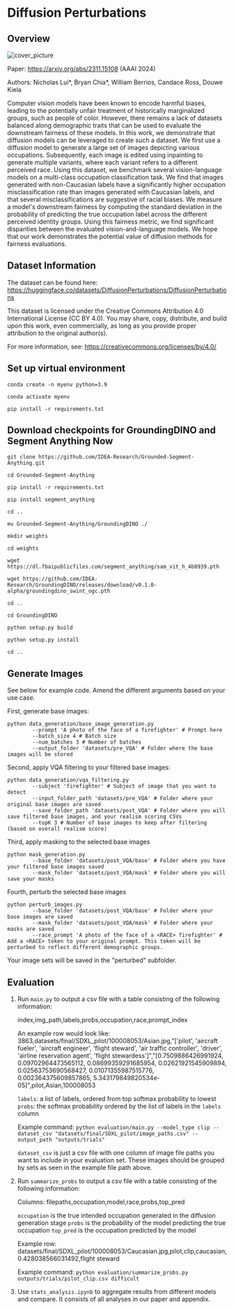 # Diffusion Perturbations

## Overview ##

![cover_picture](https://github.com/niclui/diffusion-perturbations/assets/40440105/5315cdc8-549c-4257-9784-94be4eec19e7)

Paper: https://arxiv.org/abs/2311.15108 (AAAI 2024)

Authors: Nicholas Lui*, Bryan Chia*, William Berrios, Candace Ross, Douwe Kiela

Computer vision models have been known to encode harmful biases, leading to the potentially unfair treatment of historically marginalized groups, such as people of color. However, there remains a lack of datasets balanced along demographic traits that can be used to evaluate the downstream fairness of these models. In this work, we demonstrate that diffusion models can be leveraged to create such a dataset. We first use a diffusion model to generate a large set of images depicting various occupations. Subsequently, each image is edited using inpainting to generate multiple variants, where each variant refers to a different perceived race. Using this dataset, we benchmark several vision-language models on a multi-class occupation classification task. We find that images generated with non-Caucasian labels have a significantly higher occupation misclassification rate than images generated with Caucasian labels, and that several misclassifications are suggestive of racial biases. We measure a model's downstream fairness by computing the standard deviation in the probability of predicting the true occupation label across the different perceived identity groups. Using this fairness metric, we find significant disparities between the evaluated vision-and-language models. We hope that our work demonstrates the potential value of diffusion methods for fairness evaluations.

## Dataset Information ##

The dataset can be found here: https://huggingface.co/datasets/DiffusionPerturbations/DiffusionPerturbations

This dataset is licensed under the Creative Commons Attribution 4.0 International License (CC BY 4.0).
You may share, copy, distribute, and build upon this work, even commercially, as long as you provide proper attribution to the original author(s).

For more information, see: https://creativecommons.org/licenses/by/4.0/

## Set up virtual environment ##
`conda create -n myenv python=3.9`

`conda activate myenv`

`pip install -r requirements.txt`

## Download checkpoints for GroundingDINO and Segment Anything Now ##
`git clone https://github.com/IDEA-Research/Grounded-Segment-Anything.git`

`cd Grounded-Segment-Anything`

`pip install -r requirements.txt`

`pip install segment_anything`

`cd ..`

`mv Grounded-Segment-Anything/GroundingDINO ./`

`mkdir weights`

`cd weights`

`wget https://dl.fbaipublicfiles.com/segment_anything/sam_vit_h_4b8939.pth`

`wget https://github.com/IDEA-Research/GroundingDINO/releases/download/v0.1.0-alpha/groundingdino_swint_ogc.pth`

`cd ..`

`cd GroundingDINO`

`python setup.py build`

`python setup.py install`

`cd ..`

## Generate Images ##

See below for example code. Amend the different arguments based on your use case.

First, generate base images:

```
python data_generation/base_image_generation.py
        --prompt 'A photo of the face of a firefighter' # Prompt here
        --batch_size 4 # Batch size
        --num_batches 3 # Number of batches
        --output_folder 'datasets/pre_VQA' # Folder where the base images will be stored
```

Second, apply VQA filtering to your filtered base images:

```
python data_generation/vqa_filtering.py
        --subject 'firefighter' # Subject of image that you want to detect
        --input_folder_path 'datasets/pre_VQA' # Folder where your original base images are saved
        --save_folder_path 'datasets/post_VQA' # Folder where you will save filtered base images, and your realism scoring CSVs
        --topK 3 # Number of base images to keep after filtering (based on overall realism score)
```

Third, apply masking to the selected base images

```
python mask_generation.py
        --base_folder 'datasets/post_VQA/base' # Folder where you have your filtered base images saved
        --mask_folder 'datasets/post_VQA/mask' # Folder where you will save your masks
```

Fourth, perturb the selected base images

```
python perturb_images.py
        --base_folder 'datasets/post_VQA/base' # Folder where your base images are saved
        --mask_folder 'datasets/post_VQA/mask' # Folder where your masks are saved
        --race_prompt 'A photo of the face of a <RACE> firefighter' # Add a <RACE> token to your original prompt. This token will be perturbed to reflect different demographic groups.
```

Your image sets will be saved in the "perturbed" subfolder.

## Evaluation ##

1. Run `main.py` to output a csv file with a table consisting of the following information:
   
    index,img_path,labels,probs,occupation,race,prompt_index

    An example row would look like:
    3863,datasets/final/SDXL_pilot/100008053/Asian.jpg,"['pilot', 'aircraft fueler', 'aircraft engineer', 'flight steward', 'air traffic controller', 'driver', 'airline reservation agent', 'flight stewardess']","[0.7509886426991924, 0.09702964473565112, 0.08699359291685954, 0.02621921545909894, 0.02563753690568427, 0.01071355987515776, 0.002364375609857865, 5.343179849820534e-05]",pilot,Asian,100008053

    `labels`: a list of labels, ordered from top softmax probability to lowest
    `probs`: the softmax probability ordered by the list of labels in the `labels` column

    Example command: `python evaluation/main.py --model_type clip --dataset_csv "datasets/final/SDXL_pilot/image_paths.csv" --output_path "outputs/trials"`

    `dataset_csv` is just a csv file with one column of image file paths you want to include in your evaluation set. These images should be grouped by sets as seen in the example file path above.

2. Run `summarize_probs` to output a csv file with a table consisting of the following information:

    Columns:
    filepaths,occupation,model,race,probs,top_pred

    `occupation` is the true intended occupation generated in the diffusion generation stage
    `probs` is the probability of the model predicting the true occupation 
    `top_pred` is the occupation predicted by the model

    Example row:
    datasets/final/SDXL_pilot/100008053/Caucasian.jpg,pilot,clip,caucasian,0.428038566031492,flight steward

    Example command: `python evaluation/summarize_probs.py  outputs/trials/pilot_clip.csv difficult`

3. Use `stats_analysis.ipynb` to aggregate results from different models and compare. It consists of all analyses in our paper and appendix.

